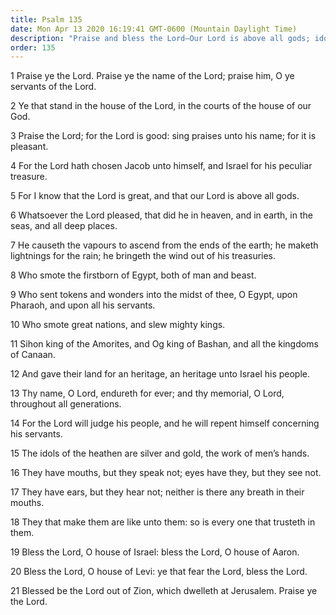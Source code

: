 ```yaml
---
title: Psalm 135
date: Mon Apr 13 2020 16:19:41 GMT-0600 (Mountain Daylight Time)
description: "Praise and bless the Lord—Our Lord is above all gods; idols cannot see, hear, or speak."
order: 135
---
```


1 Praise ye the Lord. Praise ye the name of the Lord; praise him, O ye servants of the Lord.

2 Ye that stand in the house of the Lord, in the courts of the house of our God.

3 Praise the Lord; for the Lord is good: sing praises unto his name; for it is pleasant.

4 For the Lord hath chosen Jacob unto himself, and Israel for his peculiar treasure.

5 For I know that the Lord is great, and that our Lord is above all gods.

6 Whatsoever the Lord pleased, that did he in heaven, and in earth, in the seas, and all deep places.

7 He causeth the vapours to ascend from the ends of the earth; he maketh lightnings for the rain; he bringeth the wind out of his treasuries.

8 Who smote the firstborn of Egypt, both of man and beast.

9 Who sent tokens and wonders into the midst of thee, O Egypt, upon Pharaoh, and upon all his servants.

10 Who smote great nations, and slew mighty kings.

11 Sihon king of the Amorites, and Og king of Bashan, and all the kingdoms of Canaan.

12 And gave their land for an heritage, an heritage unto Israel his people.

13 Thy name, O Lord, endureth for ever; and thy memorial, O Lord, throughout all generations.

14 For the Lord will judge his people, and he will repent himself concerning his servants.

15 The idols of the heathen are silver and gold, the work of men’s hands.

16 They have mouths, but they speak not; eyes have they, but they see not.

17 They have ears, but they hear not; neither is there any breath in their mouths.

18 They that make them are like unto them: so is every one that trusteth in them.

19 Bless the Lord, O house of Israel: bless the Lord, O house of Aaron.

20 Bless the Lord, O house of Levi: ye that fear the Lord, bless the Lord.

21 Blessed be the Lord out of Zion, which dwelleth at Jerusalem. Praise ye the Lord.

